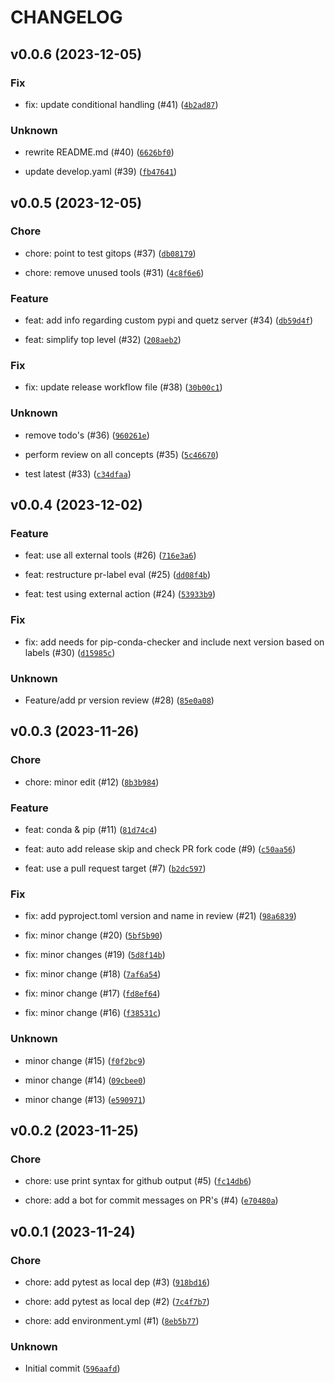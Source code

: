 # CHANGELOG



## v0.0.6 (2023-12-05)

### Fix

* fix: update conditional handling (#41) ([`4b2ad87`](https://github.com/ActionTestingX/app-ka-test/commit/4b2ad870f4cf0ca8fcc96d8e45abca4eb0c425b9))

### Unknown

* rewrite README.md (#40) ([`6626bf0`](https://github.com/ActionTestingX/app-ka-test/commit/6626bf0441a6f4410d5bf04b492acbfb82861934))

* update develop.yaml (#39) ([`fb47641`](https://github.com/ActionTestingX/app-ka-test/commit/fb4764168726b0508b62257f5a8dc5d6b42a82cc))


## v0.0.5 (2023-12-05)

### Chore

* chore: point to test gitops (#37) ([`db08179`](https://github.com/ActionTestingX/app-ka-test/commit/db08179ce177ba4dcf3389ee8737d9f56aa55870))

* chore: remove unused tools (#31) ([`4c8f6e6`](https://github.com/ActionTestingX/app-ka-test/commit/4c8f6e6bcfeda551c85d75a050cf6494e9723d28))

### Feature

* feat: add info regarding custom pypi and quetz server (#34) ([`db59d4f`](https://github.com/ActionTestingX/app-ka-test/commit/db59d4f32f836c6801c15c7b15808bd9d4895a0e))

* feat: simplify top level (#32) ([`208aeb2`](https://github.com/ActionTestingX/app-ka-test/commit/208aeb229c4b4fadf05fde1f7a1be54037c4573a))

### Fix

* fix: update release workflow file (#38) ([`30b00c1`](https://github.com/ActionTestingX/app-ka-test/commit/30b00c1e8da9dd50444a8c2194dfbecb9b6eb22d))

### Unknown

* remove todo&#39;s (#36) ([`960261e`](https://github.com/ActionTestingX/app-ka-test/commit/960261eb098d99dd278e647e646e7c1c891baef5))

* perform review on all concepts (#35) ([`5c46670`](https://github.com/ActionTestingX/app-ka-test/commit/5c466705fcd58037e306966813de0aee3c2ad6c6))

* test latest (#33) ([`c34dfaa`](https://github.com/ActionTestingX/app-ka-test/commit/c34dfaaa7cb1817a97e8a99f0118b51e9bea2187))


## v0.0.4 (2023-12-02)

### Feature

* feat: use all external tools (#26) ([`716e3a6`](https://github.com/ActionTestingX/app-ka-test/commit/716e3a6bbaadf610990c0b6a1a9cf7ccd8973817))

* feat: restructure pr-label eval (#25) ([`dd08f4b`](https://github.com/ActionTestingX/app-ka-test/commit/dd08f4b131c57f0312472e8842c7998d49822dd0))

* feat: test using external action (#24) ([`53933b9`](https://github.com/ActionTestingX/app-ka-test/commit/53933b9505dc675584f2336fa104327c815c0272))

### Fix

* fix: add needs for pip-conda-checker and include next version based on labels (#30) ([`d15985c`](https://github.com/ActionTestingX/app-ka-test/commit/d15985c317aae0b68f20ecad5ed8abec41c5203d))

### Unknown

* Feature/add pr version review (#28) ([`85e0a08`](https://github.com/ActionTestingX/app-ka-test/commit/85e0a085b021a099f89257443994c7108aa2e0f4))


## v0.0.3 (2023-11-26)

### Chore

* chore: minor edit (#12) ([`8b3b984`](https://github.com/ActionTestingX/app-ka-test/commit/8b3b9846a9cad36f820914702cb23b8112e7d5b5))

### Feature

* feat: conda &amp; pip (#11) ([`81d74c4`](https://github.com/ActionTestingX/app-ka-test/commit/81d74c4e6c1a9c5bfac68784e13dcaf8733068c5))

* feat: auto add release skip and check PR fork code (#9) ([`c50aa56`](https://github.com/ActionTestingX/app-ka-test/commit/c50aa5622f8b9a15542cbee8e6431e72680231d5))

* feat: use a pull request target (#7) ([`b2dc597`](https://github.com/ActionTestingX/app-ka-test/commit/b2dc5979aaa448078cacedad2d24e7bd6ad184df))

### Fix

* fix: add pyproject.toml version and name in review (#21) ([`98a6839`](https://github.com/ActionTestingX/app-ka-test/commit/98a6839dcdcfd6d5fd7c41e3dbd669c652a25397))

* fix: minor change (#20) ([`5bf5b90`](https://github.com/ActionTestingX/app-ka-test/commit/5bf5b90e88b9bd1ee2db44753e6cd7ec2570e835))

* fix: minor changes (#19) ([`5d8f14b`](https://github.com/ActionTestingX/app-ka-test/commit/5d8f14ba22c30e070ec52bafe2d44e5d1ec8600d))

* fix: minor change (#18) ([`7af6a54`](https://github.com/ActionTestingX/app-ka-test/commit/7af6a5481c7e6cbf915e90fc0f3b3eeb4bf22442))

* fix: minor change (#17) ([`fd8ef64`](https://github.com/ActionTestingX/app-ka-test/commit/fd8ef64ee2f11c0bfc87e824bece2e45c5ee3841))

* fix: minor change (#16) ([`f38531c`](https://github.com/ActionTestingX/app-ka-test/commit/f38531cbaa58faec3a625266df092f467fad4208))

### Unknown

* minor change (#15) ([`f0f2bc9`](https://github.com/ActionTestingX/app-ka-test/commit/f0f2bc9bf82b15472493372c7726d13018654d2b))

* minor change (#14) ([`09cbee0`](https://github.com/ActionTestingX/app-ka-test/commit/09cbee0e215bfc8929fe94af7f38ed23bbcfe0e0))

* minor change (#13) ([`e590971`](https://github.com/ActionTestingX/app-ka-test/commit/e59097187ce66581a32002bc2dadba4de45b3080))


## v0.0.2 (2023-11-25)

### Chore

* chore: use print syntax for github output (#5) ([`fc14db6`](https://github.com/ActionTestingX/app-ka-test/commit/fc14db680b17f5909431144b4a9e3f9bbe166562))

* chore: add a bot for commit messages on PR&#39;s (#4) ([`e70480a`](https://github.com/ActionTestingX/app-ka-test/commit/e70480a7e2367a4f5eb5e3d8c4694adca11e5f8c))


## v0.0.1 (2023-11-24)

### Chore

* chore: add pytest as local dep (#3) ([`918bd16`](https://github.com/ActionTestingX/app-ka-test/commit/918bd16ceaaf1417075a267e4edbaa9d6de4043f))

* chore: add pytest as local dep (#2) ([`7c4f7b7`](https://github.com/ActionTestingX/app-ka-test/commit/7c4f7b78622b488376a475e760d93116caef2217))

* chore: add environment.yml (#1) ([`8eb5b77`](https://github.com/ActionTestingX/app-ka-test/commit/8eb5b77fe457e64bff99544454bddcb194990c5d))

### Unknown

* Initial commit ([`596aafd`](https://github.com/ActionTestingX/app-ka-test/commit/596aafd7fb38063b491bf01146e66d2a4fd196ad))
